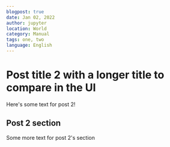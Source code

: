 ```yaml
---
blogpost: true
date: Jan 02, 2022
author: jupyter
location: World
category: Manual
tags: one, two
language: English
---
```


# Post title 2 with a longer title to compare in the UI

Here's some text for post 2!

## Post 2 section

Some more text for post 2's section
